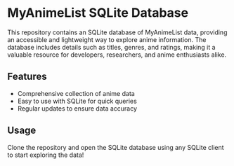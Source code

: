 # MyAnimeList SQLite Database

This repository contains an SQLite database of MyAnimeList data, providing an accessible and lightweight way to explore anime information. The database includes details such as titles, genres, and ratings, making it a valuable resource for developers, researchers, and anime enthusiasts alike.

## Features
- Comprehensive collection of anime data
- Easy to use with SQLite for quick queries
- Regular updates to ensure data accuracy

## Usage
Clone the repository and open the SQLite database using any SQLite client to start exploring the data!
